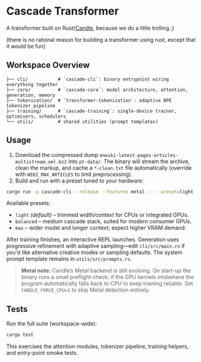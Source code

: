 # Cascade Transformer

A transformer built on Rust/[Candle](https://github.com/huggingface/candle), because we do a little trolling ;)

(there is no rational reason for building a transformer using rust, except that it would be fun)

## Workspace Overview

```
├── cli/           # `cascade-cli`: binary entrypoint wiring everything together
├── core/          # `cascade-core`: model architecture, attention, generation, memory
├── tokenization/  # `transformer-tokenization`: adaptive BPE tokenizer pipeline
├── training/      # `cascade-training`: single-device trainer, optimisers, schedulers
└── utils/         # shared utilities (prompt templates)
```
## Usage

1. Download the compressed dump `enwiki-latest-pages-articles-multistream.xml.bz2` into `pt-data/`.
   The binary will stream the archive, clean the markup, and cache a
   `*-clean.txt` file automatically (override with `WIKI_MAX_ARTICLES` to limit
   preprocessing).
2. Build and run with a preset tuned to your hardware:

```bash
cargo run -p cascade-cli --release --features metal -- --preset=light
```

Available presets:

- `light` *(default)* – trimmed width/context for CPUs or integrated GPUs.
- `balanced` – medium cascade stack, suited for modern consumer GPUs.
- `max` – wider model and longer context; expect higher VRAM demand.

After training finishes, an interactive REPL launches. Generation uses
progressive refinement with adaptive sampling—edit `cli/src/main.rs` if you'd like
alternative creative modes or sampling defaults. The system prompt template
remains in `utils/src/prompts.rs`.

> **Metal note:** Candle’s Metal backend is still evolving. On start-up the
> binary runs a small preflight check; if the GPU kernels misbehave the program
> automatically falls back to CPU to keep training reliable. Set
> `CANDLE_FORCE_CPU=1` to skip Metal detection entirely.

## Tests

Run the full suite (workspace-wide):

```bash
cargo test
```

This exercises the attention modules, tokenizer pipeline, training helpers, and
entry-point smoke tests.
